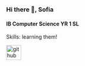 ### Hi there 👋, Sofia
#### IB Computer Science YR 1 SL

Skills: learning them!



[<img src='https://cdn.jsdelivr.net/npm/simple-icons@3.0.1/icons/github.svg' alt='github' height='40'>](https://github.com/barresof002)  

